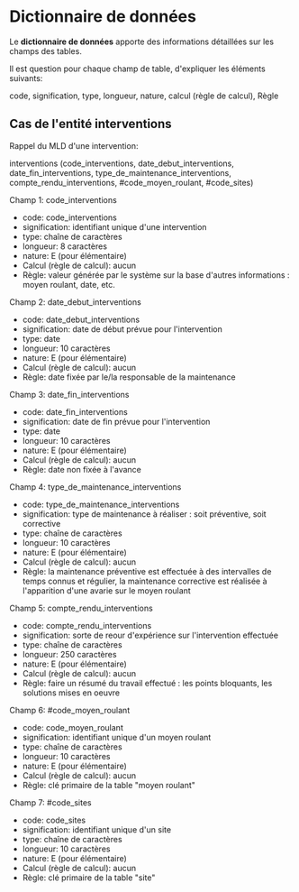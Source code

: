 # Dictionnaire de données
Le __dictionnaire de données__ apporte des informations détaillées sur les champs des tables.

Il est question pour chaque champ de table, d'expliquer les éléments suivants: 

code, signification, type, longueur, nature, calcul (règle de calcul), Règle

## Cas de l'entité __interventions__

Rappel du MLD d'une intervention:

interventions (code_interventions, date_debut_interventions, date_fin_interventions, type_de_maintenance_interventions, compte_rendu_interventions, #code_moyen_roulant, #code_sites)

Champ 1: code_interventions
- code: code_interventions
- signification: identifiant unique d'une intervention
- type: chaîne de caractères
- longueur: 8 caractères
- nature: E (pour élémentaire)
- Calcul (règle de calcul): aucun
- Règle: valeur générée par le système sur la base d'autres informations : moyen roulant, date, etc.

Champ 2: date_debut_interventions
- code: date_debut_interventions
- signification: date de début prévue pour l'intervention
- type: date
- longueur: 10 caractères
- nature: E (pour élémentaire)
- Calcul (règle de calcul): aucun
- Règle: date fixée par le/la responsable de la maintenance

Champ 3: date_fin_interventions
- code: date_fin_interventions
- signification: date de fin prévue pour l'intervention
- type: date
- longueur: 10 caractères
- nature: E (pour élémentaire)
- Calcul (règle de calcul): aucun
- Règle: date non fixée à l'avance

Champ 4: type_de_maintenance_interventions
- code: type_de_maintenance_interventions
- signification: type de maintenance à réaliser : soit préventive, soit corrective
- type: chaîne de caractères
- longueur: 10 caractères
- nature: E (pour élémentaire)
- Calcul (règle de calcul): aucun
- Règle: la maintenance préventive est effectuée à des intervalles de temps connus et régulier, la maintenance corrective est réalisée à l'apparition d'une avarie sur le moyen roulant

Champ 5: compte_rendu_interventions
- code:  compte_rendu_interventions
- signification: sorte de reour d'expérience sur l'intervention effectuée
- type: chaîne de caractères
- longueur: 250 caractères
- nature: E (pour élémentaire)
- Calcul (règle de calcul): aucun
- Règle: faire un résumé du travail effectué : les points bloquants, les solutions mises en oeuvre

Champ 6: #code_moyen_roulant
- code: code_moyen_roulant
- signification: identifiant unique d'un moyen roulant
- type: chaîne de caractères
- longueur: 10 caractères
- nature: E (pour élémentaire)
- Calcul (règle de calcul): aucun
- Règle: clé primaire de la table "moyen roulant"

Champ 7: #code_sites
- code: code_sites
- signification: identifiant unique d'un site
- type: chaîne de caractères
- longueur: 10 caractères
- nature: E (pour élémentaire)
- Calcul (règle de calcul): aucun
- Règle: clé primaire de la table "site"
